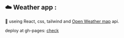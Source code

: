 ☁️ Weather app :
-----------------
🌟 useing React, css, tailwind and <a href='https://openweathermap.org/'>Open Weather map</a> api.
 
 deploy at gh-pages: <a href='https://moinak-majumdar.github.io/React-weather/'>check</a>
